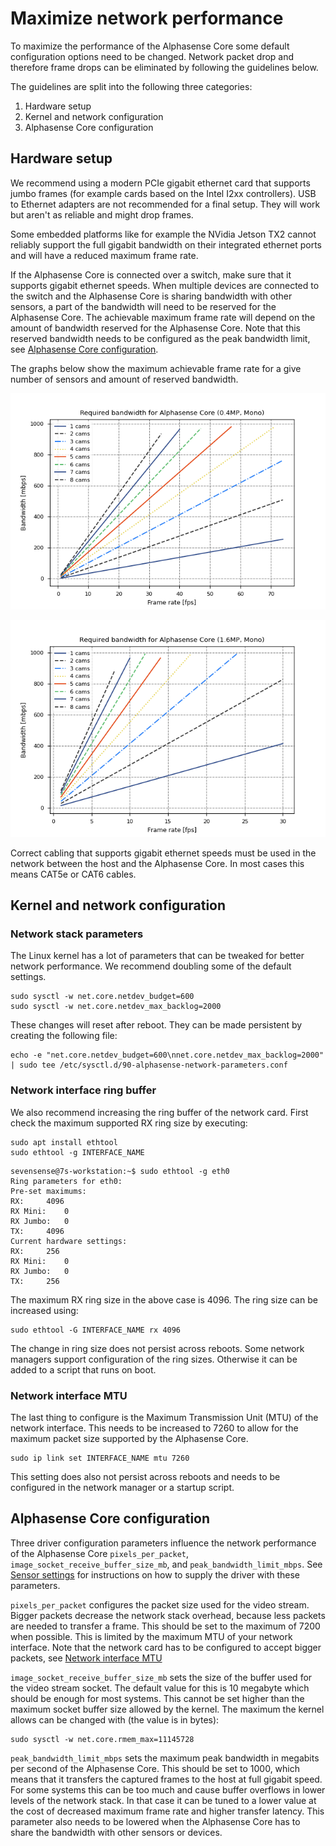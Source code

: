 # Maximize network performance

To maximize the performance of the Alphasense Core some default configuration
options need to be changed. Network packet drop and therefore frame drops 
can be eliminated by following the guidelines below.

The guidelines are split into the following three categories:

1. Hardware setup
2. Kernel and network configuration
3. Alphasense Core configuration

## Hardware setup

We recommend using a modern PCIe gigabit ethernet card that supports jumbo frames 
(for example cards based on the Intel I2xx controllers).
USB to Ethernet adapters are not recommended for a final setup. 
They will work but aren't as reliable and might drop frames.

Some embedded platforms like for example the NVidia Jetson TX2 cannot reliably support
the full gigabit bandwidth on their integrated ethernet ports and will have a reduced maximum frame rate.

If the Alphasense Core is connected over a switch, make sure that it supports 
gigabit ethernet speeds. When multiple devices are connected to the switch and the 
Alphasense Core is sharing bandwidth with other sensors, a part of the bandwidth 
will need to be reserved for the Alphasense Core. The achievable maximum frame rate will 
depend on the amount of bandwidth reserved for the Alphasense Core. Note that this reserved
bandwidth needs to be configured as the peak bandwidth limit, 
see [Alphasense Core configuration](/pages/maximize_network_performance.md#alphasense-core-configuration).

The graphs below show the maximum achievable frame rate for a give number of sensors 
and amount of reserved bandwidth.

![nm_connection_editor](/images/alphasense_core_04mp_bandwidth.png)

![nm_connection_editor](/images/alphasense_core_16mp_bandwidth.png)

Correct cabling that supports gigabit ethernet speeds must be used in the network 
between the host and the Alphasense Core. In most cases this means CAT5e or CAT6 cables.

## Kernel and network configuration

### Network stack parameters

The Linux kernel has a lot of parameters that can be tweaked for better network performance. We recommend
 doubling some of the default settings. 

```console
sudo sysctl -w net.core.netdev_budget=600
sudo sysctl -w net.core.netdev_max_backlog=2000
```

These changes will reset after reboot. They can be made persistent by creating the following file:

```console
echo -e "net.core.netdev_budget=600\nnet.core.netdev_max_backlog=2000" | sudo tee /etc/sysctl.d/90-alphasense-network-parameters.conf
```

### Network interface ring buffer

We also recommend increasing the ring buffer of the network card. 
First check the maximum supported RX ring size by executing:

```console
sudo apt install ethtool
sudo ethtool -g INTERFACE_NAME
```

```console
sevensense@7s-workstation:~$ sudo ethtool -g eth0
Ring parameters for eth0:
Pre-set maximums:
RX:		4096
RX Mini:	0
RX Jumbo:	0
TX:		4096
Current hardware settings:
RX:		256
RX Mini:	0
RX Jumbo:	0
TX:		256
```

The maximum RX ring size in the above case is 4096. The ring size can be increased using:

```console
sudo ethtool -G INTERFACE_NAME rx 4096
```

The change in ring size does not persist across reboots. Some network managers support configuration
of the ring sizes. Otherwise it can be added to a script that runs on boot.

### Network interface MTU

The last thing to configure is the Maximum Transmission Unit (MTU) of the network interface.
This needs to be increased to 7260 to allow for the maximum packet size supported by the Alphasense Core.

```console
sudo ip link set INTERFACE_NAME mtu 7260 
```

This setting does also not persist across reboots and needs to be configured in the 
network manager or a startup script.

## Alphasense Core configuration

Three driver configuration parameters influence the network performance of the Alphasense Core
`pixels_per_packet`, `image_socket_receive_buffer_size_mb`, and `peak_bandwidth_limit_mbps`.
See [Sensor settings](/pages/sensor_settings.md) for instructions on how to supply the driver
with these parameters.

`pixels_per_packet` configures the packet size used for the video stream. Bigger packets decrease the network stack overhead, because less packets are needed to transfer a frame. This should be set
to the maximum of 7200 when possible. This is limited by the maximum MTU of your network interface.
Note that the network card has to be configured to accept bigger packets, 
see [Network interface MTU](/pages/maximize_network_performance.md#network-interface-mtu)

`image_socket_receive_buffer_size_mb` sets the size of the buffer used for the video stream
socket. The default value for this is 10 megabyte which should be enough for most systems. This cannot be
set higher than the maximum socket buffer size allowed by the kernel. The maximum the kernel allows can
be changed with (the value is in bytes):

```console
sudo sysctl -w net.core.rmem_max=11145728
```

`peak_bandwidth_limit_mbps` sets the maximum peak bandwidth in megabits per second of the Alphasense Core.
This should be set to 1000, which means that it transfers the captured frames to the host at full gigabit speed.
For some systems this can be too much and cause buffer overflows in lower levels of the network stack. In that
case it can be tuned to a lower value at the cost of decreased maximum frame rate and higher transfer latency. This parameter also needs to be lowered when the Alphasense Core has to share the bandwidth
with other sensors or devices.

